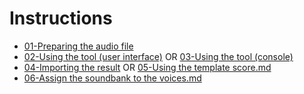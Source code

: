 # Instructions

- [01-Preparing the audio file](01-Preparing_the_audio_file.md)
- [02-Using the tool (user interface)](02-Using_the_tool_(user_interface).md) OR [03-Using the tool (console)](03-Using_the_tool_(console).md) 
- [04-Importing the result](04-Importing_the_result.md) OR [05-Using the template score.md](05-Using_the_template_score.md)
- [06-Assign the soundbank to the voices.md](06-Assigning_the_soundbank_to_the_voices.md)